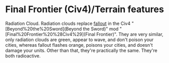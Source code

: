 # Final Frontier (Civ4)/Terrain features

Radiation Cloud.
Radiation clouds replace [fallout](fallout) in the Civ4 "[Beyond%20the%20Sword](Beyond the Sword)" mod "[Final%20Frontier%20%28Civ4%29](Final Frontier)". They are very similar, only radiation clouds are green, appear to wave, and don't poison your cities, whereas fallout flashes orange, poisons your cities, and doesn't damage your units. Other than that, they're practically the same. They're both radioactive.